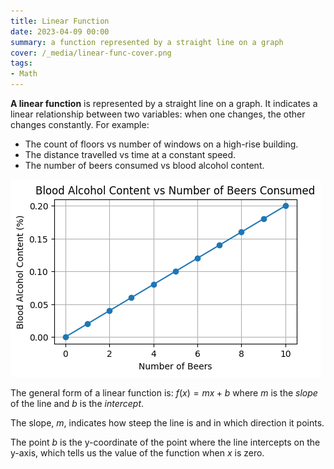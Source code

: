 ```yaml
---
title: Linear Function
date: 2023-04-09 00:00
summary: a function represented by a straight line on a graph
cover: /_media/linear-func-cover.png
tags:
- Math
---
```


**A linear function** is represented by a straight line on a graph. It indicates a linear relationship between two variables: when one changes, the other changes constantly. For example:

- The count of floors vs number of windows on a high-rise building.
- The distance travelled vs time at a constant speed.
- The number of beers consumed vs blood alcohol content.

![A graph showing a linear relationship between BAC and beers consumed](../_media/linear-func-bac-vs-beers.png)

The general form of a linear function is: $f(x) = mx + b$ where $m$ is the *slope* of the line and $b$ is the *intercept*.

The slope, $m$, indicates how steep the line is and in which direction it points.

The point $b$ is the y-coordinate of the point where the line intercepts on the y-axis, which tells us the value of the function when $x$ is zero.